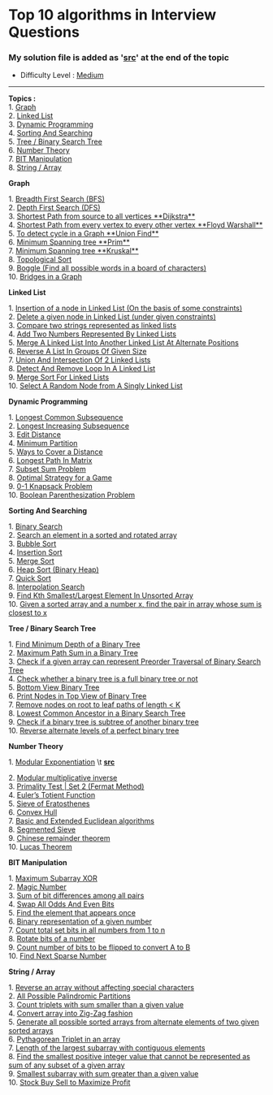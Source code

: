 # Top 10 algorithms in Interview Questions


### My solution file is added as '[src]()' at the end of the topic
-   Difficulty Level : [Medium](https://www.geeksforgeeks.org/medium/)

---

**Topics :**  
1. [Graph](https://www.geeksforgeeks.org/top-10-algorithms-in-interview-questions/#algo1)  
2. [Linked List](https://www.geeksforgeeks.org/top-10-algorithms-in-interview-questions/#algo2)  
3. [Dynamic Programming](https://www.geeksforgeeks.org/top-10-algorithms-in-interview-questions/#algo3)  
4. [Sorting And Searching](https://www.geeksforgeeks.org/top-10-algorithms-in-interview-questions/#algo4)  
5. [Tree / Binary Search Tree](https://www.geeksforgeeks.org/top-10-algorithms-in-interview-questions/#algo5)  
6. [Number Theory](https://www.geeksforgeeks.org/top-10-algorithms-in-interview-questions/#algo6)  
7. [BIT Manipulation](https://www.geeksforgeeks.org/top-10-algorithms-in-interview-questions/#algo7)  
8. [String / Array](https://www.geeksforgeeks.org/top-10-algorithms-in-interview-questions/#algo8)  


**Graph**

1. [Breadth First Search (BFS)](https://www.geeksforgeeks.org/breadth-first-traversal-for-a-graph/)  
2. [Depth First Search (DFS)](https://www.geeksforgeeks.org/depth-first-traversal-for-a-graph/)  
3. [Shortest Path from source to all vertices \*\*Dijkstra\*\*](https://www.geeksforgeeks.org/greedy-algorithms-set-6-dijkstras-shortest-path-algorithm/)  
4. [Shortest Path from every vertex to every other vertex \*\*Floyd Warshall\*\*](https://www.geeksforgeeks.org/dynamic-programming-set-16-floyd-warshall-algorithm/)  
5. [To detect cycle in a Graph \*\*Union Find\*\*](https://www.geeksforgeeks.org/union-find/)  
6. [Minimum Spanning tree \*\*Prim\*\*](https://www.geeksforgeeks.org/greedy-algorithms-set-5-prims-minimum-spanning-tree-mst-2/)  
7. [Minimum Spanning tree \*\*Kruskal\*\*](https://www.geeksforgeeks.org/greedy-algorithms-set-2-kruskals-minimum-spanning-tree-mst/)  
8. [Topological Sort](https://www.geeksforgeeks.org/topological-sorting/)  
9. [Boggle (Find all possible words in a board of characters)](https://www.geeksforgeeks.org/boggle-find-possible-words-board-characters/)  
10. [Bridges in a Graph](https://www.geeksforgeeks.org/bridge-in-a-graph/)

**Linked List**

1. [Insertion of a node in Linked List (On the basis of some constraints)](https://www.geeksforgeeks.org/given-a-linked-list-which-is-sorted-how-will-you-insert-in-sorted-way/)  
2. [Delete a given node in Linked List (under given constraints)](https://www.geeksforgeeks.org/delete-a-given-node-in-linked-list-under-given-constraints/)  
3. [Compare two strings represented as linked lists](https://www.geeksforgeeks.org/compare-two-strings-represented-as-linked-lists/)  
4. [Add Two Numbers Represented By Linked Lists](https://www.geeksforgeeks.org/sum-of-two-linked-lists/)  
5. [Merge A Linked List Into Another Linked List At Alternate Positions](https://www.geeksforgeeks.org/merge-a-linked-list-into-another-linked-list-at-alternate-positions/)  
6. [Reverse A List In Groups Of Given Size](https://www.geeksforgeeks.org/reverse-a-list-in-groups-of-given-size/)  
7. [Union And Intersection Of 2 Linked Lists](https://www.geeksforgeeks.org/union-and-intersection-of-two-linked-lists/)  
8. [Detect And Remove Loop In A Linked List](https://www.geeksforgeeks.org/detect-and-remove-loop-in-a-linked-list/)  
9. [Merge Sort For Linked Lists](https://www.geeksforgeeks.org/merge-sort-for-linked-list/)  
10. [Select A Random Node from A Singly Linked List](https://www.geeksforgeeks.org/select-a-random-node-from-a-singly-linked-list/)

**Dynamic Programming**

1. [Longest Common Subsequence](https://www.geeksforgeeks.org/dynamic-programming-set-4-longest-common-subsequence/)  
2. [Longest Increasing Subsequence](https://www.geeksforgeeks.org/dynamic-programming-set-3-longest-increasing-subsequence/)  
3. [Edit Distance](https://www.geeksforgeeks.org/dynamic-programming-set-5-edit-distance/)  
4. [Minimum Partition](https://www.geeksforgeeks.org/partition-a-set-into-two-subsets-such-that-the-difference-of-subset-sums-is-minimum/)  
5. [Ways to Cover a Distance](https://www.geeksforgeeks.org/count-number-of-ways-to-cover-a-distance/)  
6. [Longest Path In Matrix](https://www.geeksforgeeks.org/find-the-longest-path-in-a-matrix-with-given-constraints/)  
7. [Subset Sum Problem](https://www.geeksforgeeks.org/dynamic-programming-subset-sum-problem/)  
8. [Optimal Strategy for a Game](https://www.geeksforgeeks.org/dynamic-programming-set-31-optimal-strategy-for-a-game/)  
9. [0-1 Knapsack Problem](https://www.geeksforgeeks.org/dynamic-programming-set-10-0-1-knapsack-problem/)  
10. [Boolean Parenthesization Problem](https://www.geeksforgeeks.org/dynamic-programming-set-37-boolean-parenthesization-problem/)

**Sorting And Searching** 
  

1. [Binary Search](http://geeksquiz.com/binary-search/)  
2. [Search an element in a sorted and rotated array](https://www.geeksforgeeks.org/search-an-element-in-a-sorted-and-pivoted-array/)  
3. [Bubble Sort](http://geeksquiz.com/bubble-sort/)  
4. [Insertion Sort](http://geeksquiz.com/insertion-sort/)  
5. [Merge Sort](http://geeksquiz.com/merge-sort/)  
6. [Heap Sort (Binary Heap)](http://geeksquiz.com/heap-sort/)  
7. [Quick Sort](http://geeksquiz.com/quick-sort/)  
8. [Interpolation Search](https://www.geeksforgeeks.org/interpolation-search/)  
9. [Find Kth Smallest/Largest Element In Unsorted Array](https://www.geeksforgeeks.org/kth-smallestlargest-element-unsorted-array-set-2-expected-linear-time/)  
10. [Given a sorted array and a number x, find the pair in array whose sum is closest to x](http://geeksquiz.com/given-sorted-array-number-x-find-pair-array-whose-sum-closest-x/)

**Tree / Binary Search Tree**

1. [Find Minimum Depth of a Binary Tree](https://www.geeksforgeeks.org/find-minimum-depth-of-a-binary-tree/)  
2. [Maximum Path Sum in a Binary Tree](https://www.geeksforgeeks.org/find-maximum-path-sum-in-a-binary-tree/)  
3. [Check if a given array can represent Preorder Traversal of Binary Search Tree](https://www.geeksforgeeks.org/check-if-a-given-array-can-represent-preorder-traversal-of-binary-search-tree/)  
4. [Check whether a binary tree is a full binary tree or not](https://www.geeksforgeeks.org/check-whether-binary-tree-full-binary-tree-not/)  
5. [Bottom View Binary Tree](https://www.geeksforgeeks.org/bottom-view-binary-tree/)  
6. [Print Nodes in Top View of Binary Tree](https://www.geeksforgeeks.org/print-nodes-top-view-binary-tree/)  
7. [Remove nodes on root to leaf paths of length < K](https://www.geeksforgeeks.org/remove-nodes-root-leaf-paths-length-k/)  
8. [Lowest Common Ancestor in a Binary Search Tree](https://www.geeksforgeeks.org/lowest-common-ancestor-in-a-binary-search-tree/)  
9. [Check if a binary tree is subtree of another binary tree](https://www.geeksforgeeks.org/check-binary-tree-subtree-another-binary-tree-set-2/)  
10. [Reverse alternate levels of a perfect binary tree](https://www.geeksforgeeks.org/reverse-alternate-levels-binary-tree/)

**Number Theory**

1. [Modular Exponentiation](https://www.geeksforgeeks.org/modular-exponentiation-power-in-modular-arithmetic/) \t [**src**](https://github.com/hashnut/Algorithms_and_Languages/blob/main/Top%2010%20Algorithms%20In%20Interview%20questions/Number%20Theory/Modular%20Exponentiation.cpp)

2. [Modular multiplicative inverse](https://www.geeksforgeeks.org/multiplicative-inverse-under-modulo-m/)  
3. [Primality Test | Set 2 (Fermat Method)](https://www.geeksforgeeks.org/primality-test-set-2-fermet-method/)  
4. [Euler’s Totient Function](https://www.geeksforgeeks.org/eulers-totient-function/)  
5. [Sieve of Eratosthenes](https://www.geeksforgeeks.org/sieve-of-eratosthenes/)  
6. [Convex Hull](https://www.geeksforgeeks.org/convex-hull-set-1-jarviss-algorithm-or-wrapping/)  
7. [Basic and Extended Euclidean algorithms](https://www.geeksforgeeks.org/basic-and-extended-euclidean-algorithms/)  
8. [Segmented Sieve](https://www.geeksforgeeks.org/segmented-sieve/)  
9. [Chinese remainder theorem](https://www.geeksforgeeks.org/chinese-remainder-theorem-set-1-introduction/)  
10. [Lucas Theorem](https://www.geeksforgeeks.org/compute-ncr-p-set-2-lucas-theorem/)

**BIT Manipulation**

1. [Maximum Subarray XOR](https://www.geeksforgeeks.org/find-the-maximum-subarray-xor-in-a-given-array/)  
2. [Magic Number](https://www.geeksforgeeks.org/find-nth-magic-number/)  
3. [Sum of bit differences among all pairs](https://www.geeksforgeeks.org/sum-of-bit-differences-among-all-pairs/)  
4. [Swap All Odds And Even Bits](https://www.geeksforgeeks.org/swap-all-odd-and-even-bits/)  
5. [Find the element that appears once](https://www.geeksforgeeks.org/find-the-element-that-appears-once/)  
6. [Binary representation of a given number](https://www.geeksforgeeks.org/binary-representation-of-a-given-number/)  
7. [Count total set bits in all numbers from 1 to n](https://www.geeksforgeeks.org/count-total-set-bits-in-all-numbers-from-1-to-n/)  
8. [Rotate bits of a number](https://www.geeksforgeeks.org/rotate-bits-of-an-integer/)  
9. [Count number of bits to be flipped to convert A to B](https://www.geeksforgeeks.org/count-number-of-bits-to-be-flipped-to-convert-a-to-b/)  
10. [Find Next Sparse Number](https://www.geeksforgeeks.org/given-a-number-find-next-sparse-number/)

  
  

**String / Array**

1. [Reverse an array without affecting special characters](https://www.geeksforgeeks.org/reverse-an-array-without-affecting-special-characters/)  
2. [All Possible Palindromic Partitions](https://www.geeksforgeeks.org/given-a-string-print-all-possible-palindromic-partition/)  
3. [Count triplets with sum smaller than a given value](https://www.geeksforgeeks.org/count-triplets-with-sum-smaller-that-a-given-value/)  
4. [Convert array into Zig-Zag fashion](https://www.geeksforgeeks.org/convert-array-into-zig-zag-fashion/)  
5. [Generate all possible sorted arrays from alternate elements of two given sorted arrays](https://www.geeksforgeeks.org/generate-all-possible-sorted-arrays-from-alternate-elements-of-two-given-arrays/)  
6. [Pythagorean Triplet in an array](https://www.geeksforgeeks.org/find-pythagorean-triplet-in-an-unsorted-array/)  
7. [Length of the largest subarray with contiguous elements](https://www.geeksforgeeks.org/length-largest-subarray-contiguous-elements-set-1/)  
8. [Find the smallest positive integer value that cannot be represented as sum of any subset of a given array](https://www.geeksforgeeks.org/find-smallest-value-represented-sum-subset-given-array/)  
9. [Smallest subarray with sum greater than a given value](https://www.geeksforgeeks.org/minimum-length-subarray-sum-greater-given-value/)  
10. [Stock Buy Sell to Maximize Profit](https://www.geeksforgeeks.org/stock-buy-sell/)
